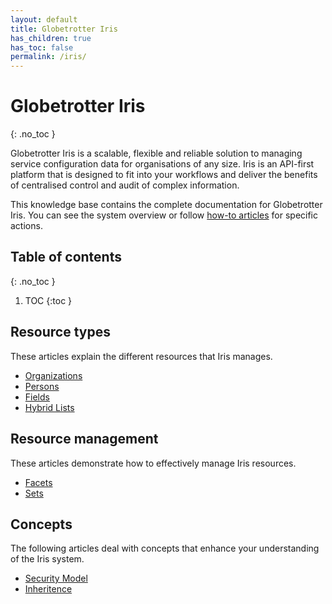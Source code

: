 ```yaml
---
layout: default
title: Globetrotter Iris
has_children: true
has_toc: false
permalink: /iris/
---
```


# Globetrotter Iris
{: .no_toc }

Globetrotter Iris is a scalable, flexible and reliable solution to managing service configuration data for organisations of any size. Iris is an API-first platform that is designed to fit into your workflows and deliver the benefits of centralised control and audit of complex information.

This knowledge base contains the complete documentation for Globetrotter Iris. You can see the system overview or follow [how-to articles](/iris/howto/) for specific actions.

## Table of contents
{: .no_toc }

1. TOC
{:toc }

## Resource types

These articles explain the different resources that Iris manages.

* [Organizations](/resource-types/organizations/)
* [Persons](/resource-types/persons/)
* [Fields](/resource-types/fields/)
* [Hybrid Lists](/resource-types/hybrid-lists/)

## Resource management

These articles demonstrate how to effectively manage Iris resources.

* [Facets](/resource-management/facets/)
* [Sets](/resource-management/sets/)

## Concepts

The following articles deal with concepts that enhance your understanding of the Iris system.

* [Security Model](/iris/concepts/security-model/)
* [Inheritence](/iris/concepts/inheritence/) 
